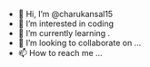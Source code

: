 - 👋 Hi, I’m @charukansal15
- 👀 I’m interested in coding
- 🌱 I’m currently learning .
- 💞️ I’m looking to collaborate on ...
- 📫 How to reach me ...

<!---
charukansal15/charukansal15 is a ✨ special ✨ repository because its `README.md` (this file) appears on your GitHub profile.
You can click the Preview link to take a look at your changes.
--->
